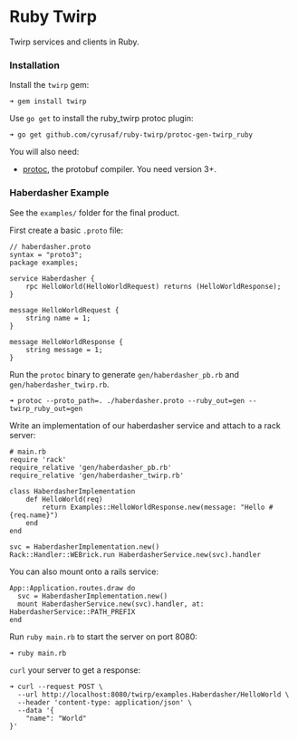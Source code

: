 # Ruby Twirp

Twirp services and clients in Ruby.

### Installation
Install the `twirp` gem:
```
➜ gem install twirp
```

Use `go get` to install the ruby_twirp protoc plugin:
```
➜ go get github.com/cyrusaf/ruby-twirp/protoc-gen-twirp_ruby
```

You will also need:
 - [protoc](https://github.com/golang/protobuf), the protobuf compiler. You need
   version 3+.

### Haberdasher Example
See the `examples/` folder for the final product.

First create a basic `.proto` file:
```
// haberdasher.proto
syntax = "proto3";
package examples;

service Haberdasher {
    rpc HelloWorld(HelloWorldRequest) returns (HelloWorldResponse);
}

message HelloWorldRequest {
    string name = 1;
}

message HelloWorldResponse {
    string message = 1;
}

```

Run the `protoc` binary to generate `gen/haberdasher_pb.rb` and `gen/haberdasher_twirp.rb`.
```
➜ protoc --proto_path=. ./haberdasher.proto --ruby_out=gen --twirp_ruby_out=gen
```

Write an implementation of our haberdasher service and attach to a rack server:
```
# main.rb
require 'rack'
require_relative 'gen/haberdasher_pb.rb'
require_relative 'gen/haberdasher_twirp.rb'

class HaberdasherImplementation
    def HelloWorld(req)
        return Examples::HelloWorldResponse.new(message: "Hello #{req.name}")
    end
end

svc = HaberdasherImplementation.new()
Rack::Handler::WEBrick.run HaberdasherService.new(svc).handler
```

You can also mount onto a rails service:
```
App::Application.routes.draw do
  svc = HaberdasherImplementation.new()
  mount HaberdasherService.new(svc).handler, at: HaberdasherService::PATH_PREFIX
end
```

Run `ruby main.rb` to start the server on port 8080:
```
➜ ruby main.rb
```

`curl` your server to get a response:
```
➜ curl --request POST \
  --url http://localhost:8080/twirp/examples.Haberdasher/HelloWorld \
  --header 'content-type: application/json' \
  --data '{
	"name": "World"
}'
```
